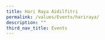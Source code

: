 ```yaml
---
title: Hari Raya Aidilfitri
permalink: /values/Events/hariraya/
description: ""
third_nav_title: Events
---
```


